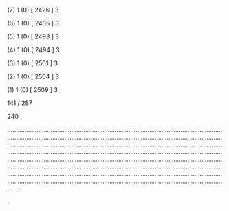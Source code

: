(7) 1 (0) [ 2426 ] 3 


(6) 1 (0) [ 2435 ] 3 


(5) 1 (0) [ 2493 ] 3 


(4) 1 (0) [ 2494 ] 3 


(3) 1 (0) [ 2501 ] 3 


(2) 1 (0) [ 2504 ] 3 


(1) 1 (0) [ 2509 ] 3 


141 / 287 


240 


........................................................................................................................................................................................................................................................................................................................................................................................................................................................................................................................................................................................................................................................................................................................................................................................................................................................................................................................................................................................................................................ 


 


. 

